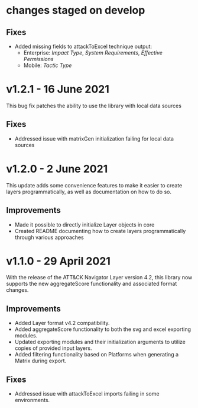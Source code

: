 # changes staged on develop
## Fixes
- Added missing fields to attackToExcel technique output:
    - Enterprise: _Impact Type_, _System Requirements_, _Effective Permissions_
    - Mobile: _Tactic Type_

# v1.2.1 - 16 June 2021
This bug fix patches the ability to use the library with local data sources
## Fixes
- Addressed issue with matrixGen initialization failing for local data sources

# v1.2.0 - 2 June 2021
This update adds some convenience features to make it easier to create layers programmatically, as well
as documentation on how to do so.
## Improvements
- Made it possible to directly initialize Layer objects in core 
- Created README documenting how to create layers programmatically through various approaches

# v1.1.0 - 29 April 2021
With the release of the ATT&CK Navigator Layer version 4.2, this library now supports the new 
aggregateScore functionality and associated format changes. 

## Improvements
- Added Layer format v4.2 compatibility.
- Added aggregateScore functionality to both the svg and excel exporting modules.
- Updated exporting modules and their initialization arguments to utilize copies of provided input layers.
- Added filtering functionality based on Platforms when generating a Matrix during export.

## Fixes
- Addressed issue with attackToExcel imports failing in some environments.
